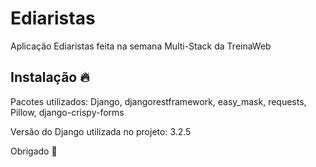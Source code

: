 <h1>Ediaristas</h1>
<p>Aplicação Ediaristas feita na semana Multi-Stack da TreinaWeb</p>

<h2>Instalação &#128293</h2>

<p>Pacotes utilizados: Django, djangorestframework, easy_mask, requests, Pillow, django-crispy-forms</p>
<p>Versão do Django utilizada no projeto: 3.2.5</p>

<p>Obrigado &#128154</p>

